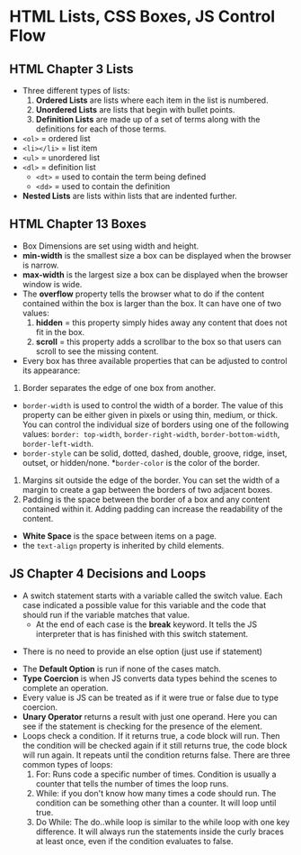 # HTML Lists, CSS Boxes, JS Control Flow

## HTML Chapter 3 Lists

* Three different types of lists:
  1. **Ordered Lists** are lists where each item in the list is numbered.
  1. **Unordered Lists** are lists that begin with bullet points.
  1. **Definition Lists** are made up of a set of terms along with the definitions for each of those terms.
* `<ol>` = ordered list
* `<li></li>` = list item
* `<ul>` = unordered list
* `<dl>` = definition list
  * `<dt>` = used to contain the term being defined
  * `<dd>` = used to contain the definition
* **Nested Lists** are lists within lists that are indented further.

## HTML Chapter 13 Boxes

* Box Dimensions are set using width and height.
* **min-width** is the smallest size a box can be displayed when the browser is narrow.
* **max-width** is the largest size a box can be displayed when the browser window is wide.
* The **overflow** property tells the browser what to do if the content contained within the box is larger than the box. It can have one of two values:
  1. **hidden** = this property simply hides away any content that does not fit in the box.
  1. **scroll** = this property adds a scrollbar to the box so that users can scroll to see the missing content.
* Every box has three available properties that can be adjusted to control its appearance:
 1. Border separates the edge of one box from another.
  * `border-width` is used to control the width of a border. The value of this property can be either given in pixels or using thin, medium, or thick. You can control the individual size of borders using one of the following values: `border: top-width`, `border-right-width`, `border-bottom-width`, `border-left-width`.
  * `border-style` can be solid, dotted, dashed, double, groove, ridge, inset, outset, or hidden/none.
  *`border-color` is the color of the border.
 1. Margins sit outside the edge of the border. You can set the width of a margin to create a gap between the borders of two adjacent boxes.
 1. Padding is the space between the border of a box and any content contained within it. Adding padding can increase the readability of the content.
* **White Space** is the space between items on a page.
* the `text-align` property is inherited by child elements.

## JS Chapter 4 Decisions and Loops

* A switch statement starts with a variable called the switch value. Each case indicated a possible value for this variable and the code that should run if the variable matches that value.
  * At the end of each case is the **break** keyword. It tells the JS interpreter that is has finished with this switch statement.
- There is no need to provide an else option (just use if statement)
* The **Default Option** is run if none of the cases match.
* **Type Coercion** is when JS converts data types behind the scenes to complete an operation.
* Every value is JS can be treated as if it were true or false due to type coercion.
* **Unary Operator** returns a result with just one operand. Here you can see if the statement is checking for the presence of the element.
* Loops check a condition. If it returns true, a code block will run. Then the condition will be checked again if it still returns true, the code block will run again. It repeats until the condition returns false. There are three common types of loops:
  1. For: Runs code a specific number of times. Condition is usually a counter that tells the number of times the loop runs.
  2. While: if you don't know how many times a code should run. The condition can be something other than a counter. It will loop until true.
  3. Do While: The do..while loop is similar to the while loop with one key difference. It will always run the statements inside the curly braces at least once, even if the condition evaluates to false.
